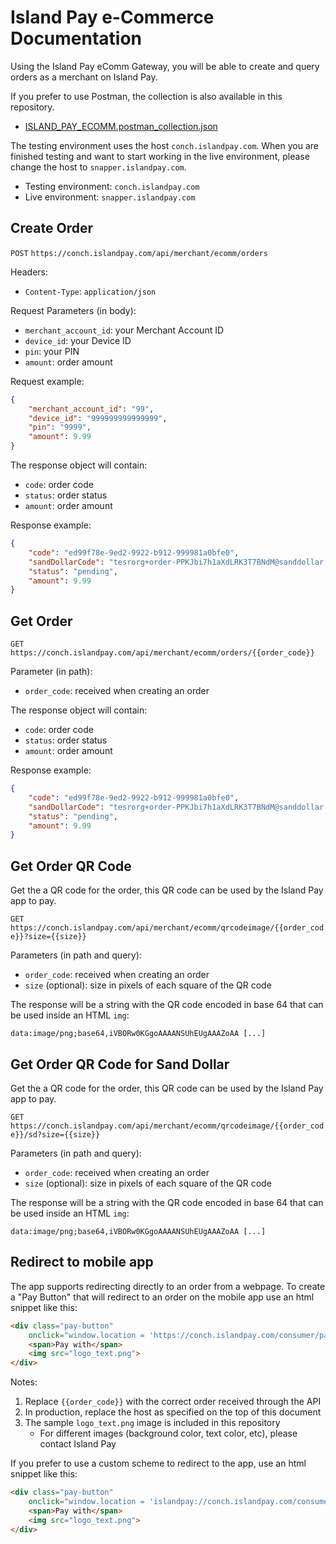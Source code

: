 # Island Pay e-Commerce Documentation

Using the Island Pay eComm Gateway, you will be able to create and query orders as a merchant on Island Pay.

If you prefer to use Postman, the collection is also available in this repository.

* [ISLAND_PAY_ECOMM.postman_collection.json](ISLAND_PAY_ECOMM.postman_collection.json)

The testing environment uses the host `conch.islandpay.com`.
When you are finished testing and want to start working in the live environment, please change the host to `snapper.islandpay.com`.

* Testing environment: `conch.islandpay.com`
* Live environment: `snapper.islandpay.com`

## Create Order

`POST` `https://conch.islandpay.com/api/merchant/ecomm/orders`

Headers:

* `Content-Type`: `application/json`

Request Parameters (in body):

* `merchant_account_id`: your Merchant Account ID
* `device_id`: your Device ID
* `pin`: your PIN
* `amount`: order amount

Request example:

```json
{
    "merchant_account_id": "99",
    "device_id": "999999999999999",
    "pin": "9999",
    "amount": 9.99
}
```

The response object will contain:

* `code`: order code
* `status`: order status
* `amount`: order amount

Response example:

```json
{
    "code": "ed99f78e-9ed2-9922-b912-999981a0bfe0",
    "sandDollarCode": "tesrorg+order-PPKJbi7h1aXdLRK3T7BNdM@sanddollar.bs?amount=9.99",
    "status": "pending",
    "amount": 9.99
}
```

## Get Order

`GET` `https://conch.islandpay.com/api/merchant/ecomm/orders/{{order_code}}`

Parameter (in path):

* `order_code`: received when creating an order

The response object will contain:

* `code`: order code
* `status`: order status
* `amount`: order amount

Response example:

```json
{
    "code": "ed99f78e-9ed2-9922-b912-999981a0bfe0",
    "sandDollarCode": "tesrorg+order-PPKJbi7h1aXdLRK3T7BNdM@sanddollar.bs?amount=9.99",
    "status": "pending",
    "amount": 9.99
}
```

## Get Order QR Code

Get the a QR code for the order, this QR code can be used by the Island Pay app to pay.

`GET` `https://conch.islandpay.com/api/merchant/ecomm/qrcodeimage/{{order_code}}?size={{size}}`

Parameters (in path and query):

* `order_code`: received when creating an order
* `size` (optional): size in pixels of each square of the QR code

The response will be a string with the QR code encoded in base 64 that can be used inside an HTML `img`:

```text
data:image/png;base64,iVBORw0KGgoAAAANSUhEUgAAAZoAA [...]
```

## Get Order QR Code for Sand Dollar

Get the a QR code for the order, this QR code can be used by the Island Pay app to pay.

`GET` `https://conch.islandpay.com/api/merchant/ecomm/qrcodeimage/{{order_code}}/sd?size={{size}}`

Parameters (in path and query):

* `order_code`: received when creating an order
* `size` (optional): size in pixels of each square of the QR code

The response will be a string with the QR code encoded in base 64 that can be used inside an HTML `img`:

```text
data:image/png;base64,iVBORw0KGgoAAAANSUhEUgAAAZoAA [...]
```

## Redirect to mobile app

The app supports redirecting directly to an order from a webpage.
To create a "Pay Button" that will redirect to an order on the mobile app use an html snippet like this:

```html
<div class="pay-button"
    onclick="window.location = 'https://conch.islandpay.com/consumer/pay?order={{order_code}}'">
    <span>Pay with</span>
    <img src="logo_text.png">
</div>
```

Notes:
1. Replace `{{order_code}}` with the correct order received through the API
2. In production, replace the host as specified on the top of this document
3. The sample `logo_text.png` image is included in this repository
   * For different images (background color, text color, etc), please contact Island Pay
   
If you prefer to use a custom scheme to redirect to the app, use an html snippet like this:

```html
<div class="pay-button"
    onclick="window.location = 'islandpay://conch.islandpay.com/consumer/pay?order={{order_code}}'">
    <span>Pay with</span>
    <img src="logo_text.png">
</div>
```
